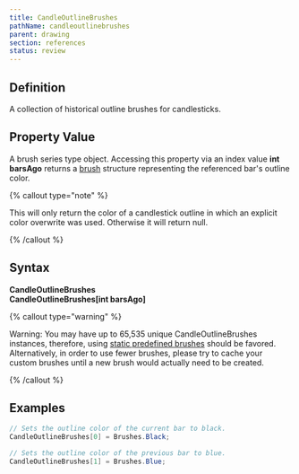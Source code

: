```yaml
---
title: CandleOutlineBrushes
pathName: candleoutlinebrushes
parent: drawing
section: references
status: review
---
```


## Definition

A collection of historical outline brushes for candlesticks.

## Property Value

A brush series type object. Accessing this property via an index value **int barsAgo** returns a [brush](http://msdn.microsoft.com/en-us/library/system.windows.media.brush(v=vs.110).aspx) structure representing the referenced bar's outline color.

{% callout type="note" %}

This will only return the color of a candlestick outline in which an explicit color overwrite was used. Otherwise it will return null.

{% /callout %}

## Syntax

**CandleOutlineBrushes**  
**CandleOutlineBrushes[int barsAgo]**

{% callout type="warning" %}

Warning: You may have up to 65,535 unique CandleOutlineBrushes instances, therefore, using [static predefined brushes](working_with_brushes) should be favored. Alternatively, in order to use fewer brushes, please try to cache your custom brushes until a new brush would actually need to be created.

{% /callout %}

## Examples

```csharp
// Sets the outline color of the current bar to black.
CandleOutlineBrushes[0] = Brushes.Black;

// Sets the outline color of the previous bar to blue.
CandleOutlineBrushes[1] = Brushes.Blue;
```

